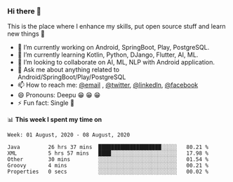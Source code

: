 ### Hi there 👋
This is the place where I enhance my skills, put open source stuff and learn new things :rofl:

- 🔭 I’m currently working on Android, SpringBoot, Play, PostgreSQL. 
- 🌱 I’m currently learning Kotlin, Python, DJango, Flutter, AI, ML.
- 👯 I’m looking to collaborate on AI, ML, NLP with Android application.
- 💬 Ask me about anything related to Android/SpringBoot/Play/PostgreSQL
- 📫 How to reach me: [@email](deepakgupta7403@gmail.com) , [@twitter](https://twitter.com/deepakgupta7403), [@linkedln](https://in.linkedin.com/in/deepak-gupta-23b3b1113), [@facebook](https://facebook.com/deepakgupta7403)
- 😄 Pronouns: Deepu :grin: :grin: :grin:
- ⚡ Fun fact: Single :grimacing:

📊 **This week I spent my time on**

<!--START_SECTION:waka-->
```text
Week: 01 August, 2020 - 08 August, 2020

Java         26 hrs 37 mins  ████████████████████░░░░░   80.21 % 
XML          5 hrs 57 mins   ████░░░░░░░░░░░░░░░░░░░░░   17.98 % 
Other        30 mins         ░░░░░░░░░░░░░░░░░░░░░░░░░   01.54 % 
Groovy       4 mins          ░░░░░░░░░░░░░░░░░░░░░░░░░   00.21 % 
Properties   0 secs          ░░░░░░░░░░░░░░░░░░░░░░░░░   00.02 %
```
<!--END_SECTION:waka-->
